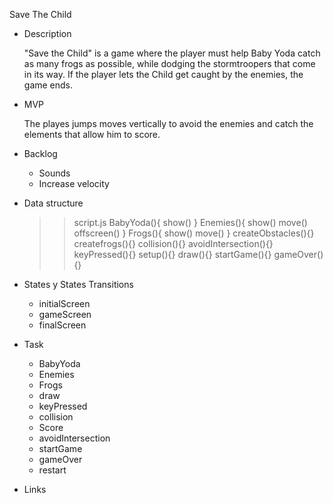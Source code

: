 Save The Child

* Description

    "Save the Child" is a game where the player must help Baby Yoda catch as many frogs as possible, while dodging the stormtroopers that come in its way.  If the player lets the Child get caught by the enemies, the game ends.

* MVP

    The playes jumps moves vertically to avoid the enemies and catch the elements that allow him to score.

* Backlog
    * Sounds
    * Increase velocity 

* Data structure

    >> script.js
    BabyYoda(){
        show()
    }
    Enemies(){
        show()
        move()
        offscreen()
    }
    Frogs(){
        show()
        move()
    }
    createObstacles(){}
    createfrogs(){}
    collision(){}
    avoidIntersection(){}
    keyPressed(){}
    setup(){}
    draw(){}
    startGame(){}
    gameOver(){}

* States y States Transitions

    * initialScreen
    * gameScreen
    * finalScreen

* Task

    - BabyYoda
    - Enemies
    - Frogs
    - draw
    - keyPressed
    - collision
    - Score
    - avoidIntersection
    - startGame
    - gameOver
    - restart

* Links
